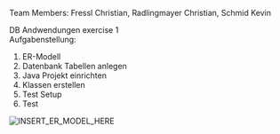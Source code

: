 Team Members: Fressl Christian, Radlingmayer Christian, Schmid Kevin<br />

DB Andwendungen exercise 1 <br />
Aufgabenstellung: <br />
1. ER-Modell <br />
2. Datenbank Tabellen anlegen <br />
3. Java Projekt einrichten <br />
4. Klassen erstellen <br />
5. Test Setup <br />
6. Test <br />

![INSERT_ER_MODEL_HERE](https://github.com/CodingGentleman/db_anw-EmplyeeTest/blob/master/src/main/resources/ER_Modell.png) <br />


